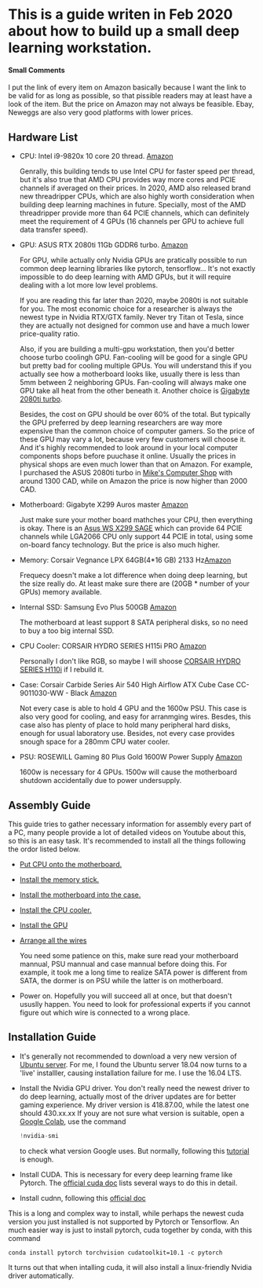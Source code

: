 # This is a guide writen in Feb 2020 about how to build up a small deep learning workstation.

#### Small Comments

I put the link of every item on Amazon basically because I want the link to be valid for as long as possible, so that pissible readers may at least have a look of the item. But the price on Amazon may not always be feasible. Ebay, Neweggs are also very good platforms with lower prices.
## Hardware List
* CPU: Intel i9-9820x 10 core 20 thread. [Amazon](https://www.amazon.ca/Intel-i9-9820X-Processor-Unlocked-Processors/dp/B07KCCH7JL/ref=sr_1_1?keywords=9820x&qid=1581821067&sr=8-1)
  
  Genrally, this building tends to use Intel CPU for faster speed per thread, but it's also true that AMD CPU provides way more cores and PCIE channels if averaged on their prices. In 2020, AMD also released brand new threadripper CPUs, which are also highly worth consideration when building deep learning machines in future. Specially, most of the AMD threadripper provide more than 64 PCIE channels, which can definitely meet the requirement of 4 GPUs (16 channels per GPU to achieve full data transfer speed).

* GPU: ASUS RTX 2080ti 11Gb GDDR6 turbo. [Amazon](https://www.amazon.ca/GeForce%C2%AE-Turbo-Type-C-Graphics-TURBO-RTX2080TI-11G/dp/B07GK2LWDL/ref=sr_1_1?keywords=2080ti+turbo&qid=1581822891&sr=8-1)
  
  For GPU, while actually only Nvidia GPUs are pratically possible to run common deep learning libraries like pytorch, tensorflow... It's not exactly impossible to do deep learning with AMD GPUs, but it will require dealing with a lot more low level problems.

  If you are reading this far later than 2020, maybe 2080ti is not suitable for you. The most economic choice for a researcher is always the newest type in Nvidia RTX/GTX family. Never try Titan ot Tesla, since they are actually not designed for common use and have a much lower price-quality ratio.

  Also, if you are building a multi-gpu workstation, then you'd better choose turbo coolingh GPU. Fan-cooling will be good for a single GPU but pretty bad for cooling multiple GPUs. You will understand this if you actually see how a motherboard looks like, usually there is less than 5mm between 2 neighboring GPUs. Fan-cooling will always make one GPU take all heat from the other beneath it. Another choice is [Gigabyte 2080ti turbo](https://www.gigabyte.com/ca/Graphics-Card/GV-N208TTURBO-11GC-rev-10#kf).

  Besides, the cost on GPU should be over 60% of the total. But typically the GPU preferred by deep learning researchers are way more expensive than the common choice of computer gamers. So the price of these GPU may vary a lot, because very few customers will choose it. And it's highly recommended to look around in your local computer components shops before puuchase it online. Usually the prices in physical shops are even much lower than that on Amazon. For example, I purchased the ASUS 2080ti turbo in [Mike's Computer Shop](https://mikescomputershop.com/) with around 1300 CAD, while on Amazon the price is now higher than 2000 CAD.

* Motherboard: Gigabyte X299 Auros master [Amazon](https://www.amazon.ca/GIGABYTE-X299-AORUS-Master-Motherboards/dp/B07KZGRCV3/ref=sr_1_5?keywords=auros+master&qid=1581823394&sr=8-5)
  
  Just make sure your mother board mathches your CPU, then everything is okay. There is an [Asus WS X299 SAGE](https://www.amazon.ca/Asus-X299-SAGE-Workstation-Motherboard/dp/B07GKZ5NRB/ref=sr_1_1?keywords=motherboard+x299+sage&qid=1581823480&sr=8-1) which can provide 64 PCIE channels while LGA2066 CPU only support 44 PCIE in total, using some on-board fancy technology. But the price is also much higher. 
* Memory: Corsair Vegnance LPX 64GB(4*16 GB) 2133 Hz[Amazon](https://www.amazon.ca/Corsair-Vengeance-288-Pin-Memory-CMK32GX4M2B3200C16/dp/B0196QNBU4/ref=sr_1_3?keywords=corsair%2Bvengeance%2Blpx%2B32gb&qid=1581825095&sr=8-3&th=1)
  
  Frequecy doesn't make a lot difference when doing deep learning, but the size really do. At least make sure there are (20GB * number of your GPUs) memory available.

* Internal SSD: Samsung Evo Plus 500GB [Amazon](https://www.amazon.ca/Samsung-970-EVO-Plus-MZ-V7S500B/dp/B07M7Q21N7/ref=sr_1_1?keywords=samsung+evo+plus&qid=1581825281&sr=8-1)
  
  The motherboard at least support 8 SATA peripheral disks, so no need to buy a too big internal SSD.
* CPU Cooler: CORSAIR HYDRO SERIES H115i PRO [Amazon](https://www.amazon.ca/CORSAIR-Radiator-Advanced-Lighting-Software/dp/B077G3C6HH/ref=sr_1_1_sspa?keywords=corsair+cooler+h115i+pro&qid=1581827696&sr=8-1-spons&psc=1&spLa=ZW5jcnlwdGVkUXVhbGlmaWVyPUEzOTJQT1FMR1VHUk8wJmVuY3J5cHRlZElkPUEwMDMwMjk0MUFWNExBOVVKQ1ZGNyZlbmNyeXB0ZWRBZElkPUEwODUxNjg3MlZPVjhPWFQ1SDlFOCZ3aWRnZXROYW1lPXNwX2F0ZiZhY3Rpb249Y2xpY2tSZWRpcmVjdCZkb05vdExvZ0NsaWNrPXRydWU=)
  
  Personally I don't like RGB, so maybe I will shoose [CORSAIR HYDRO SERIES H110i](https://www.amazon.ca/CORSAIR-Radiator-Advanced-Lighting-Software/dp/B019955W7C/ref=sr_1_1_sspa?keywords=corsair%2Bcooler%2Bh115i%2Bpro&qid=1581827696&sr=8-1-spons&spLa=ZW5jcnlwdGVkUXVhbGlmaWVyPUEzOTJQT1FMR1VHUk8wJmVuY3J5cHRlZElkPUEwMDMwMjk0MUFWNExBOVVKQ1ZGNyZlbmNyeXB0ZWRBZElkPUEwODUxNjg3MlZPVjhPWFQ1SDlFOCZ3aWRnZXROYW1lPXNwX2F0ZiZhY3Rpb249Y2xpY2tSZWRpcmVjdCZkb05vdExvZ0NsaWNrPXRydWU&th=1) if I rebuild it.

* Case: Corsair Carbide Series Air 540 High Airflow ATX Cube Case CC-9011030-WW - Black [Amazon](https://www.amazon.ca/Corsair-Carbide-High-Airflow-CC-9011030-WW/dp/B00D6GINF4/ref=sr_1_8?crid=28BM1OFBFX3CN&keywords=corsair+atx+case&qid=1581829077&sprefix=corsair+ATX%2Caps%2C205&sr=8-8)
  
  Not every case is able to hold 4 GPU and the 1600w PSU. This case is also very good for cooling, and easy for arranmging wires. Besdes, this case also has plenty of place to hold many peripheral hard disks, enough for usual laboratory use. Besides, not every case provides snough space for a 280mm CPU water cooler.
* PSU: ROSEWILL Gaming 80 Plus Gold 1600W Power Supply [Amazon](https://www.amazon.ca/ROSEWILL-HERCULES-Certified-Extra-long-CrossFire/dp/B00PCLGZOC/ref=sr_1_7?keywords=power+1600w&qid=1581829211&sr=8-7)
  
  1600w is necessary for 4 GPUs. 1500w will cause the motherboard shutdown accidentally due to power undersupply.

## Assembly Guide
This guide tries to gather necessary information for assembly every part of a PC, many people provide a lot of detailed videos on Youtube about this, so this is an easy task. It's recommended to install all the things following the ordor listed below.
* [Put CPU onto the motherboard.](https://www.youtube.com/watch?v=_zojIW-2DD8)
* [Install the memory stick.](https://www.youtube.com/watch?v=v3J9VtWMEE8) 
* [Install the motherboard into the case.](https://www.youtube.com/watch?v=oI4TZGLxy78)
* [Install the CPU cooler.](https://www.youtube.com/watch?v=UWt22EV8m3Q)
* [Install the GPU](https://www.youtube.com/watch?v=HoLv2s23mMQ)
* [Arrange all the wires](https://www.youtube.com/watch?v=UixqA7Exk_I)
  
  You need some patience on this, make sure read your motherboard mannual, PSU mannual and case mannual before doing this. For example, it took me a long time to realize SATA power is different from SATA, the dormer is on PSU while the latter is on motherboard.
* Power on. Hopefully you will succeed all at once, but that doesn't ususlly happen. You need to look for professional experts if you cannot figure out which wire is connected to a wrong place.  

## Installation Guide
* It's generally not recommended to download a very new version of [Ubuntu server](https://ubuntu.com/download/server). For me, I found the Ubuntu server 18.04 now turns to a 'live' installler, causing installation failure for me. I use the 16.04 LTS.
* Install the Nvidia GPU driver. You don't really need the newest driver to do deep learning, actually most of the driver updates are for better gaming experience. My driver version is 418.87.00, while the latest one should 430.xx.xx If youy are not sure what version is suitable, open a [Google Colab](https://colab.research.google.com/), use the command 

  ```python
  !nvidia-smi
  ```
  to check what version Google uses. But normally, following this [tutorial](https://www.linuxbabe.com/ubuntu/install-nvidia-driver-ubuntu-18-04) is enough. 
* Install CUDA. This is necessary for every deep learning frame like Pytorch. The [official cuda doc](https://docs.nvidia.com/cuda/cuda-installation-guide-linux/index.html) lists several ways to do this in detail.
* Install cudnn, following this [official doc](https://docs.nvidia.com/deeplearning/sdk/cudnn-install/index.html)

This is a long and complex way to install, while perhaps the newest cuda version you just installed is not supported by Pytorch or Tensorflow. An much easier way is just to install pytorch, cuda together by conda, with this command
```shell
conda install pytorch torchvision cudatoolkit=10.1 -c pytorch
```  
It turns out that when intalling cuda, it will also install a linux-friendly Nvidia driver automatically.